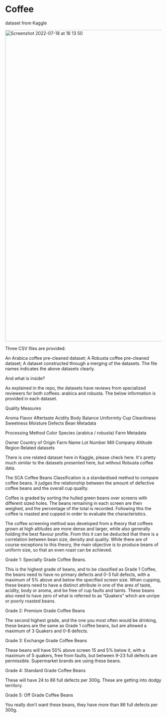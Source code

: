 # Coffee
dataset from Kaggle

<img width="1000" alt="Screenshot 2022-07-18 at 18 13 50" src="https://user-images.githubusercontent.com/100385953/179555663-075d4f58-68a0-478d-bf21-7a60037ea8bb.png">


Three CSV files are provided:

An Arabica coffee pre-cleaned dataset;
A Robusta coffee pre-cleaned dataset;
A dataset constructed through a merging of the datasets.
The file names indicates the above datasets clearly.

And what is inside?

As explained in the repo, the datasets have reviews from specialized reviewers for both coffees: arabica and robusta. The below information is provided in each dataset.

Quality Measures

Aroma
Flavor
Aftertaste
Acidity
Body
Balance
Uniformity
Cup Cleanliness
Sweetness
Moisture
Defects
Bean Metadata

Processing Method
Color
Species (arabica / robusta)
Farm Metadata

Owner
Country of Origin
Farm Name
Lot Number
Mill
Company
Altitude
Region
Related datasets

There is one related dataset here in Kaggle, please check here. It's pretty much similar to the datasets presented here, but without Robusta coffee data.

The SCA Coffee Beans Classification is a standardised method to compare coffee beans. It judges the relationship between the amount of defective coffee beans and the overall cup quality.

Coffee is graded by sorting the hulled green beans over screens with different sized holes. The beans remaining in each screen are then weighed, and the percentage of the total is recorded. Following this the coffee is roasted and cupped in order to evaluate the characteristics.

The coffee screening method was developed from a theory that coffees grown at high altitudes are more dense and larger, while also generally holding the best flavour profile. From this it can be deducted that there is a correlation between bean size, density and quality. While there are of course exceptions to this theory, the main objective is to produce beans of uniform size, so that an even roast can be achieved.

Grade 1: Specialty Grade Coffee Beans.

This is the highest grade of beans, and to be classified as Grade 1 Coffee, the beans need to have no primary defects and 0-3 full defects, with a maximum of 5% above and below the specified screen size. When cupping, these beans need to have a distinct attribute in one of the ares of taste, acidity, body or aroma, and be free of cup faults and taints. These beans also need to have zero of what is referred to as “Quakers” which are unripe or poorly roasted beans.

Grade 2: Premium Grade Coffee Beans

The second highest grade, and the one you most often would be drinking, these beans are the same as Grade 1 coffee beans, but are allowed a maximum of 3 Quakers and 0-8 defects.

Grade 3: Exchange Grade Coffee Beans

These beans will have 50% above screen 15 and 5% below it, with a maximum of 5 quakers, free from faults, but between 9-23 full defects are permissible. Supermarket brands are using these beans.

Grade 4: Standard Grade Coffee Beans

These will have 24 to 86 full defects per 300g. These are getting into dodgy territory.

Grade 5: Off Grade Coffee Beans

You really don’t want these beans, they have more than 86 full defects per 300g.
